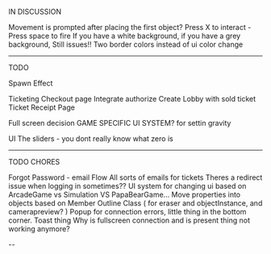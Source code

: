 IN DISCUSSION

Movement is prompted after placing the first object?
Press X to interact - Press space to fire
If you have a white background, if you have a grey background, Still issues!! Two border colors instead of ui color change

--- 
TODO

Spawn Effect

Ticketing
  Checkout page
    Integrate authorize
    Create Lobby with sold ticket
  Ticket Receipt Page

Full screen decision
  GAME SPECIFIC UI SYSTEM? for settin gravity

UI
  The sliders - you dont really know what zero is

---
TODO CHORES

Forgot Password - email Flow
All sorts of emails for tickets
Theres a redirect issue when logging in sometimes??
UI system for changing ui based on ArcadeGame vs Simulation VS PapaBearGame...
Move properties into objects based on Member
Outline Class ( for eraser and objectInstance, and camerapreview? )
Popup for connection errors, little thing in the bottom corner. Toast thing
Why is fullscreen connection and is present thing not working anymore?

--

